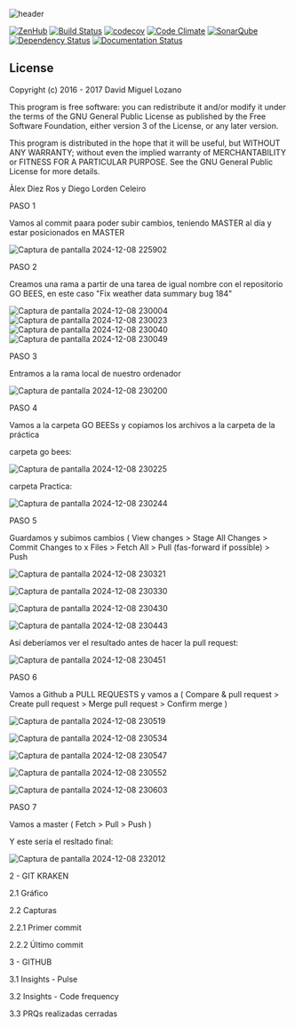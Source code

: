 ![header](https://cloud.githubusercontent.com/assets/6546265/22174630/785cdf04-dfe3-11e6-8cf4-024e8dc1c051.png)

[![ZenHub](https://raw.githubusercontent.com/ZenHubIO/support/master/zenhub-badge.png)](https://zenhub.com)
[![Build Status](https://travis-ci.org/davidmigloz/go-bees.svg?branch=master)](https://travis-ci.org/davidmigloz/go-bees)
[![codecov](https://codecov.io/gh/davidmigloz/go-bees/branch/master/graph/badge.svg)](https://codecov.io/gh/davidmigloz/go-bees)
[![Code Climate](https://codeclimate.com/github/davidmigloz/go-bees/badges/gpa.svg)](https://codeclimate.com/github/davidmigloz/go-bees)
[![SonarQube](https://sonarqube.com/api/badges/gate?key=go-bees)](https://sonarqube.com/component_measures/?id=go-bees)
[![Dependency Status](https://www.versioneye.com/user/projects/57f7b19e823b88004e06ad33/badge.svg?style=flat-square)](https://www.versioneye.com/user/projects/57f7b19e823b88004e06ad33)
[![Documentation Status](https://readthedocs.org/projects/go-bees/badge/?version=develop)](http://go-bees.readthedocs.io/es/develop/?badge=develop)

## License

Copyright (c) 2016 - 2017 David Miguel Lozano

This program is free software: you can redistribute it and/or modify
it under the terms of the GNU General Public License as published by
the Free Software Foundation, either version 3 of the License, or
any later version.

This program is distributed in the hope that it will be useful,
but WITHOUT ANY WARRANTY; without even the implied warranty of
MERCHANTABILITY or FITNESS FOR A PARTICULAR PURPOSE. See the
GNU General Public License for more details.


Àlex Díez Ros y Diego Lorden Celeiro

PASO 1

Vamos al commit paara poder subir cambios, teniendo MASTER al día y estar posicionados en MASTER

![Captura de pantalla 2024-12-08 225902](https://github.com/user-attachments/assets/3b9cabb7-d218-483c-8594-876c9e0d815d)


PASO 2

Creamos una rama a partir de una tarea de igual nombre con el repositorio GO BEES, en este caso "Fix weather data summary bug 184"

![Captura de pantalla 2024-12-08 230004](https://github.com/user-attachments/assets/32b7438e-620e-4877-8494-bddc5d609cd3)
![Captura de pantalla 2024-12-08 230023](https://github.com/user-attachments/assets/eb9d061e-06dc-4e07-82c3-ae20f4188b4c)
![Captura de pantalla 2024-12-08 230040](https://github.com/user-attachments/assets/14234453-b384-4809-b3ca-687cd52dac02)
![Captura de pantalla 2024-12-08 230049](https://github.com/user-attachments/assets/9756fb56-9679-451a-a96c-f0274bf19bd0)

PASO 3

Entramos a la rama local de nuestro ordenador

![Captura de pantalla 2024-12-08 230200](https://github.com/user-attachments/assets/796ceecd-4f4b-4545-b226-96f36e935b67)


PASO 4

Vamos a la carpeta GO BEESs y copiamos los archivos a la carpeta de la práctica

carpeta go bees: 

![Captura de pantalla 2024-12-08 230225](https://github.com/user-attachments/assets/ac5a99d0-e51c-46a7-b313-e35bc8ae5d8b)

carpeta Practica:

![Captura de pantalla 2024-12-08 230244](https://github.com/user-attachments/assets/d78c0ce0-0abf-4931-ba56-ee560cc33268)

PASO 5

Guardamos y subimos cambios ( View changes > Stage All Changes > Commit Changes to x Files > Fetch All > Pull (fas-forward if possible) > Push

![Captura de pantalla 2024-12-08 230321](https://github.com/user-attachments/assets/e666f217-6dd5-4538-87a4-b55f5fb60e7d)

![Captura de pantalla 2024-12-08 230330](https://github.com/user-attachments/assets/8cd325d6-e003-423b-a148-2ee72d027da3)

![Captura de pantalla 2024-12-08 230430](https://github.com/user-attachments/assets/aa1da83c-acb9-4293-a669-05c7dd70a5bb)

![Captura de pantalla 2024-12-08 230443](https://github.com/user-attachments/assets/4c059912-ed81-4ad0-91c4-9d896822795a)

Así deberíamos ver el resultado antes de hacer la pull request:

![Captura de pantalla 2024-12-08 230451](https://github.com/user-attachments/assets/d746622f-078d-4921-ab7f-bd746007fb0d)


PASO 6

Vamos a Github a PULL REQUESTS y vamos a ( Compare & pull request > Create pull request > Merge pull request > Confirm merge )

![Captura de pantalla 2024-12-08 230519](https://github.com/user-attachments/assets/a37d4479-3873-4ae5-a128-291d9774edcd)

![Captura de pantalla 2024-12-08 230534](https://github.com/user-attachments/assets/77915668-e36f-407a-8e3a-270e845540bf)

![Captura de pantalla 2024-12-08 230547](https://github.com/user-attachments/assets/d41e6d26-3a19-435e-a840-d1466648e08c)

![Captura de pantalla 2024-12-08 230552](https://github.com/user-attachments/assets/1fd9a508-109a-4b8d-a123-18f98a63a8a4)

![Captura de pantalla 2024-12-08 230603](https://github.com/user-attachments/assets/7a428af6-1dd4-4eb9-96d4-ee273fdf9b61)


PASO 7 

Vamos a master ( Fetch > Pull > Push )

Y este sería el resltado final: 

![Captura de pantalla 2024-12-08 232012](https://github.com/user-attachments/assets/5f7ddb66-c32f-4114-946d-84bd17533e22)



2 - GIT KRAKEN

2.1 Gráfico

2.2 Capturas 

2.2.1 Primer commit

2.2.2 Último commit



3 - GITHUB

3.1  Insights - Pulse 

3.2  Insights - Code frequency

3.3  PRQs realizadas cerradas


